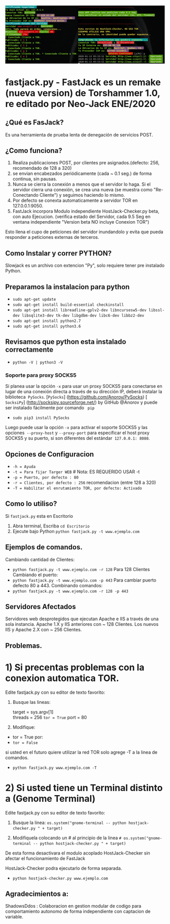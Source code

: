 ![alt text](https://raw.githubusercontent.com/neo-jack-official/FastJack/master/img/vista01.png)
# fastjack.py - FastJack es un remake (nueva version) de Torshammer 1.0, re editado por Neo-Jack ENE/2020

## ¿Qué es FasJack?
Es una herramienta de prueba lenta de denegación de servicios POST.


## ¿Como funciona?
1. Realiza publicaciones POST, por clientes pre asignados.(defecto: 256, recomendado de 128 a 320)
2. se envian encabezados periódicamente (cada ~ 0.1 seg.) de forma continua, sin pausas.
3. Nunca se cierra la conexión a menos que el servidor lo haga. Si el servidor cierra una conexión, se crea una nueva (se muestra como "Re-Conectando Cliente") y seguimos haciendo lo mismo.
4. Por defecto se conexta automaticamente a servidor TOR en 127.0.0.1:9050.
5. FastJack incorpora Modulo independiente HostJack-Checker.py beta, con auto Ejecucion. (verifica estado del Servidor, cada 9.5 Seg en ventana independiente "Version beta NO incluye Conexion TOR")

Esto llena el cupo de peticiones del servidor inundandolo y evita que pueda responder a peticiones externas de terceros.

## Como Instalar y correr PYTHON?

Slowjack es un archivo con extencion "Py", solo requiere tener pre instalado Python.

## Preparamos la instalacion para python

* `sudo apt-get update`
* `sudo apt-get install build-essential checkinstall`
* `sudo apt-get install libreadline-gplv2-dev libncursesw5-dev libssl-dev libsqlite3-dev tk-dev libgdbm-dev libc6-dev libbz2-dev`
* `sudo apt-get install python2.7`
* `sudo apt-get install python3.6`

## Revisamos que python esta instalado correctamente

* `python -V | python3 -V`


### Soporte para proxy SOCKS5

Si planea usar la opción `-x` para usar un proxy SOCKS5 para conectarse en lugar de una conexión directa a través de su dirección IP, deberá instalar la biblioteca` PySocks`.
 [`PySocks`] (https://github.com/Anorov/PySocks)
 [` SocksiPy`] (http://socksipy.sourceforge.net/) by GitHub @Anorov y puede ser instalado fácilmente por comando ` pip` 

* `sudo pip3 install PySocks`

Luego puede usar la opción `-x` para activar el soporte SOCKS5 y las opciones` --proxy-host` y `--proxy-port` para especificar el host proxy SOCKS5 y su puerto, si son diferentes del estándar` 127.0.0.1: 8080`.

## Opciones de Configuracion

* `-h = Ayuda`
* `-t = Para fijar Targer WEB` # Nota: ES REQUERIDO USAR -t
* `-p = Puerto, por defecto : 80`
* `-r = Clientes, por defecto : 256` recomendacion (entre 128 a 320)
* `-T = Habilitar el enrutamiento TOR, por defecto: Activado`

## Como lo utiliso?

Si `fastjack.py` esta en Escritorio
1) Abra terminal, Escriba `cd Escritorio`
2) Ejecute bajo Python `python fastjack.py -t www.ejemplo.com`

## Ejemplos de comandos.

  Cambiando cantidad de Clientes:
* `python fastjack.py -t www.ejemplo.com -r 128` Para 128 Clientes
  Cambiando el puerto:
* `python fastjack.py -t www.ejemplo.com -p 443` Para cambiar puerto defecto 80 a 443.
  Combinando comandos:
* `python fastjack.py -t www.ejemplo.com -r 128 -p 443`

## Servidores Afectados
Servidores web desprotegidos que ejecutan Apache e IIS a través de una sola instancia.
Apache 1.X y IIS anteriores con ~ 128 Clientes.
Los nuevos IIS y Apache 2.X con ~ 256 Clientes.

## Problemas.

# 1) Si precentas problemas con la conexion automatica TOR.

Edite fastjack.py con su editor de texto favorito:
1) Busque las lineas:

    target = sys.argv[1]	
    threads = 256
    `tor = True`
    port = 80 

2) Modifique:
* tor = True
por: 
* `tor = False`

si usted en el futuro quiere utilizar la red TOR solo agrege -T a la linea de comandos.
* `python fastjack.py www.ejemplo.com -T`

# 2) Si usted tiene un Terminal distinto a (Genome Terminal)

Edite fastjack.py con su editor de texto favorito:
1) Busque la linea:
       ` os.system("gnome-terminal -- python hostjack-checker.py " + target) `

2) Modifiquela colocando un # al principio de la linea
       `# os.system("gnome-terminal -- python hostjack-checker.py " + target) `

De esta forma desactivara el modulo acoplado HostJack-Checker sin afectar el funcionamiento de FastJack

HostJack-Checker podra ejecutarlo de forma separada.
* `python hostjack-checker.py www.ejemplo.com`

## Agradecimientos a:
ShadowsDdos : Colaboracion en gestion modular de codigo para comportamiento autonomo de forma independiente con captacion de variable.



